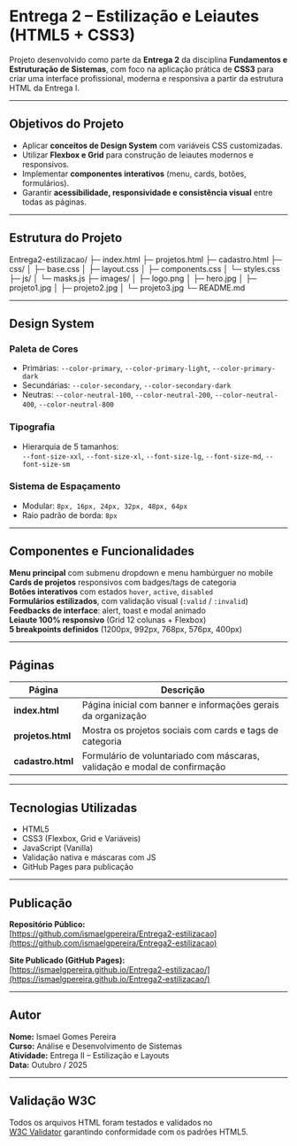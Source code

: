 # Entrega 2 – Estilização e Leiautes (HTML5 + CSS3)

Projeto desenvolvido como parte da **Entrega 2** da disciplina **Fundamentos e Estruturação de Sistemas**, com foco na aplicação prática de **CSS3** para criar uma interface profissional, moderna e responsiva a partir da estrutura HTML da Entrega I.

---

## Objetivos do Projeto

- Aplicar **conceitos de Design System** com variáveis CSS customizadas.  
- Utilizar **Flexbox e Grid** para construção de leiautes modernos e responsivos.  
- Implementar **componentes interativos** (menu, cards, botões, formulários).  
- Garantir **acessibilidade, responsividade e consistência visual** entre todas as páginas.  

---

## Estrutura do Projeto

Entrega2-estilizacao/
├─ index.html
├─ projetos.html
├─ cadastro.html
├─ css/
│  ├─ base.css
│  ├─ layout.css
│  ├─ components.css
│  └─ styles.css
├─ js/
│  └─ masks.js
├─ images/
│  ├─ logo.png
│  ├─ hero.jpg
│  ├─ projeto1.jpg
│  ├─ projeto2.jpg
│  └─ projeto3.jpg
└─ README.md

---

## Design System

### Paleta de Cores
- Primárias: `--color-primary`, `--color-primary-light`, `--color-primary-dark`  
- Secundárias: `--color-secondary`, `--color-secondary-dark`  
- Neutras: `--color-neutral-100`, `--color-neutral-200`, `--color-neutral-400`, `--color-neutral-800`

### Tipografia
- Hierarquia de 5 tamanhos:  
  `--font-size-xxl`, `--font-size-xl`, `--font-size-lg`, `--font-size-md`, `--font-size-sm`

### Sistema de Espaçamento
- Modular: `8px, 16px, 24px, 32px, 48px, 64px`  
- Raio padrão de borda: `8px`

---

## Componentes e Funcionalidades

**Menu principal** com submenu dropdown e menu hambúrguer no mobile  
**Cards de projetos** responsivos com badges/tags de categoria  
**Botões interativos** com estados `hover`, `active`, `disabled`  
**Formulários estilizados**, com validação visual (`:valid` / `:invalid`)  
**Feedbacks de interface**: alert, toast e modal animado  
**Leiaute 100% responsivo** (Grid 12 colunas + Flexbox)  
**5 breakpoints definidos** (1200px, 992px, 768px, 576px, 400px)

---

## Páginas

| Página | Descrição |
|--------|------------|
| **index.html** | Página inicial com banner e informações gerais da organização |
| **projetos.html** | Mostra os projetos sociais com cards e tags de categoria |
| **cadastro.html** | Formulário de voluntariado com máscaras, validação e modal de confirmação |

---

## Tecnologias Utilizadas

- HTML5  
- CSS3 (Flexbox, Grid e Variáveis)  
- JavaScript (Vanilla)  
- Validação nativa e máscaras com JS  
- GitHub Pages para publicação

---

## Publicação

**Repositório Público:**  
[https://github.com/ismaelgpereira/Entrega2-estilizacao](https://github.com/ismaelgpereira/Entrega2-estilizacao)

**Site Publicado (GitHub Pages):**  
[https://ismaelgpereira.github.io/Entrega2-estilizacao/](https://ismaelgpereira.github.io/Entrega2-estilizacao/)

---

## Autor

**Nome:** Ismael Gomes Pereira  
**Curso:** Análise e Desenvolvimento de Sistemas  
**Atividade:** Entrega II – Estilização e Layouts  
**Data:** Outubro / 2025  

---

## Validação W3C

Todos os arquivos HTML foram testados e validados no  
[W3C Validator](https://validator.w3.org/) garantindo conformidade com os padrões HTML5.
